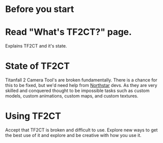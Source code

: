# Before you start

# Read "What's TF2CT?" page.

Explains TF2CT and it's state.

# State of TF2CT

Titanfall 2 Camera Tool's are broken fundamentally. There is a chance for this to be fixed, but we'd need help from [Northstar](northstar.tf) devs. As they are very skilled and conquered thought to be impossible tasks such as custom models, custom animations, custom maps, and custom textures.

# Using TF2CT

Accept that TF2CT is broken and difficult to use. Explore new ways to get the best use of it and explore and be creative with how you use it.
